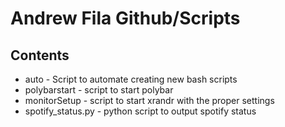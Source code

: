 # Andrew Fila Github/Scripts

## Contents
 -  auto - Script to automate creating new bash scripts
 -  polybarstart - script to start polybar
 -  monitorSetup - script to start xrandr with the proper settings
 -  spotify_status.py - python script to output spotify status
